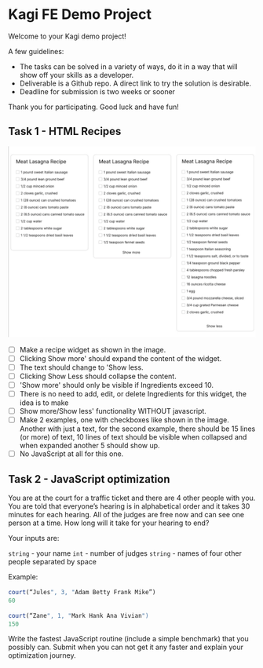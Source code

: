 # Kagi FE Demo Project

Welcome to your Kagi demo project!

A few guidelines:

- The tasks can be solved in a variety of ways, do it in a way that will show off your skills as a developer.
- Deliverable is a Github repo. A direct link to try the solution is desirable.
- Deadline for submission is two weeks or sooner

Thank you for participating. Good luck and have fun!

## Task 1 - HTML Recipes

![Recipe Widget](./lib/image.png)

- [ ] Make a recipe widget as shown in the image.
- [ ] Clicking Show more' should expand the content of the widget.
- [ ] The text should change to 'Show less.
- [ ] Clicking Show Less should collapse the content.
- [ ] 'Show more' should only be visible if Ingredients exceed 10.
- [ ] There is no need to add, edit, or delete Ingredients for this widget, the idea is to make
- [ ] Show more/Show less' functionality WITHOUT javascript.
- [ ] Make 2 examples, one with checkboxes like shown in the image. Another with just a text, for the second example, there should be 15 lines (or more) of text, 10 lines of text should be visible when collapsed and when expanded another 5 should show up.
- [ ] No JavaScript at all for this one.

## Task 2 - JavaScript optimization

You are at the court for a traffic ticket and there are 4 other people with you. You are told that everyone’s hearing is in alphabetical order and it takes 30 minutes for each hearing. All of the judges are free now and can see one person at a time. How long will it take for your hearing to end?

Your inputs are:

`string` - your name
`int` - number of judges
`string` - names of four other people separated by space

Example:
```js
court(“Jules", 3, "Adam Betty Frank Mike”)
60
```

```js
court(“Zane", 1, "Mark Hank Ana Vivian")
150
```

Write the fastest JavaScript routine (include a simple benchmark) that you possibly can. Submit when you can not get it any faster and explain your optimization journey.
